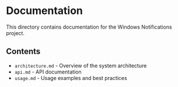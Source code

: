 # Documentation

This directory contains documentation for the Windows Notifications project.

## Contents

- `architecture.md` - Overview of the system architecture
- `api.md` - API documentation
- `usage.md` - Usage examples and best practices
